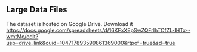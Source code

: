 ## Large Data Files
The dataset is hosted on Google Drive. Download it https://docs.google.com/spreadsheets/d/16KFxXEpSwZQFrIhTCfZL-IHTx--wmtMc/edit?usp=drive_link&ouid=104717893599861369000&rtpof=true&sd=true
